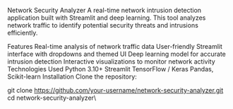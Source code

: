 
Network Security Analyzer
A real-time network intrusion detection application built with Streamlit and deep learning. This tool analyzes network traffic to identify potential security threats and intrusions efficiently.

Features
Real-time analysis of network traffic data
User-friendly Streamlit interface with dropdowns and themed UI
Deep learning model for accurate intrusion detection
Interactive visualizations to monitor network activity
Technologies Used
Python 3.10+
Streamlit
TensorFlow / Keras
Pandas, Scikit-learn
Installation
Clone the repository:

git clone https://github.com/your-username/network-security-analyzer.git
cd network-security-analyzer\